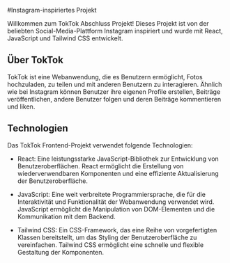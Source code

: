 #Instagram-inspiriertes Projekt

Willkommen zum TokTok Abschluss Projekt! Dieses Projekt ist von der beliebten Social-Media-Plattform Instagram inspiriert und wurde mit React, JavaScript und Tailwind CSS entwickelt.

## Über TokTok

TokTok ist eine Webanwendung, die es Benutzern ermöglicht, Fotos hochzuladen, zu teilen und mit anderen Benutzern zu interagieren. Ähnlich wie bei Instagram können Benutzer ihre eigenen Profile erstellen, Beiträge veröffentlichen, andere Benutzer folgen und deren Beiträge kommentieren und liken.

## Technologien

Das TokTok Frontend-Projekt verwendet folgende Technologien:

- React: Eine leistungsstarke JavaScript-Bibliothek zur Entwicklung von Benutzeroberflächen. React ermöglicht die Erstellung von wiederverwendbaren Komponenten und eine effiziente Aktualisierung der Benutzeroberfläche.

- JavaScript: Eine weit verbreitete Programmiersprache, die für die Interaktivität und Funktionalität der Webanwendung verwendet wird. JavaScript ermöglicht die Manipulation von DOM-Elementen und die Kommunikation mit dem Backend.

- Tailwind CSS: Ein CSS-Framework, das eine Reihe von vorgefertigten Klassen bereitstellt, um das Styling der Benutzeroberfläche zu vereinfachen. Tailwind CSS ermöglicht eine schnelle und flexible Gestaltung der Komponenten.
